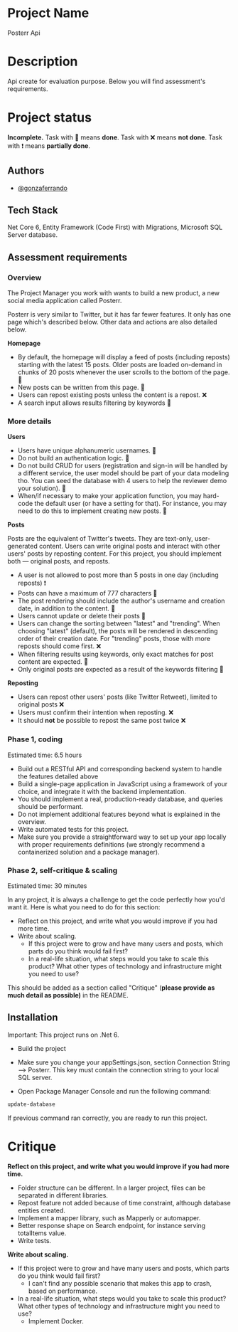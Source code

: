 ﻿
# Project Name

Posterr Api

# Description

Api create for evaluation purpose. Below you will find assessment's requirements.

# Project status

**Incomplete.**
Task with 🎯 means **done**.
Task with ❌ means **not done**.
Task with ❗ means **partially done**.

## Authors

- [@gonzaferrando](https://www.github.com/gonzaferrando)

## Tech Stack

Net Core 6, Entity Framework (Code First) with Migrations, Microsoft SQL Server database.

## Assessment requirements

### Overview

The Project Manager you work with wants to build a new product, a new social media application called Posterr.

Posterr is very similar to Twitter, but it has far fewer features. It only has one page which's described below. Other data and actions are also detailed below.

**Homepage**

-   By default, the homepage will display a feed of posts (including reposts) starting with the latest 15 posts. Older posts are loaded on-demand in chunks of 20 posts whenever the user scrolls to the bottom of the page. 🎯
-   New posts can be written from this page. 🎯
-   Users can repost existing posts unless the content is a repost. ❌
-   A search input allows results filtering by keywords 🎯

### More details

**Users**

-   Users have unique alphanumeric usernames. 🎯
-   Do not build an authentication logic. 🎯
-   Do not build CRUD for users (registration and sign-in will be handled by a different service, the user model should be part of your data modeling tho. You can seed the database with 4 users to help the reviewer demo your solution). 🎯
-   When/if necessary to make your application function, you may hard-code the default user (or have a setting for that). For instance, you may need to do this to implement creating new posts. 🎯

**Posts**

Posts are the equivalent of Twitter's tweets. They are text-only, user-generated content. Users can write original posts and interact with other users' posts by reposting content. For this project, you should implement both — original posts, and reposts.

-   A user is not allowed to post more than 5 posts in one day (including reposts) ❗
-   Posts can have a maximum of 777 characters 🎯
-   The post rendering should include the author's username and creation date, in addition to the content. 🎯
-   Users cannot update or delete their posts 🎯
-   Users can change the sorting between "latest" and "trending". When choosing "latest" (default), the posts will be rendered in descending order of their creation date. For "trending" posts, those with more reposts should come first. ❌
-   When filtering results using keywords, only exact matches for post content are expected. 🎯
-   Only original posts are expected as a result of the keywords filtering 🎯

**Reposting**

-   Users can repost other users' posts (like Twitter Retweet), limited to original posts ❌
-   Users must confirm their intention when reposting. ❌
-   It should **not** be possible to repost the same post twice ❌

### Phase 1, coding

Estimated time: 6.5 hours

-   Build out a RESTful API and corresponding backend system to handle the features detailed above
-   Build a single-page application in JavaScript using a framework of your choice, and integrate it with the backend implementation.
-   You should implement a real, production-ready database, and queries should be performant.
-   Do not implement additional features beyond what is explained in the overview.
-   Write automated tests for this project.
-   Make sure you provide a straightforward way to set up your app locally with proper requirements definitions (we strongly recommend a containerized solution and a package manager).

### Phase 2, self-critique & scaling

Estimated time: 30 minutes

In any project, it is always a challenge to get the code perfectly how you'd want it. Here is what you need to do for this section:

-   Reflect on this project, and write what you would improve if you had more time.
-   Write about scaling.
    -   If this project were to grow and have many users and posts, which parts do you think would fail first?
    -   In a real-life situation, what steps would you take to scale this product? What other types of technology and infrastructure might you need to use?

This should be added as a section called "Critique" (**please provide as much detail as possible)** in the README.

## Installation

Important: This project runs on .Net 6.

-   Build the project

-   Make sure you change your appSettings.json, section Connection String --> Posterr. This key must contain the connection string to your local SQL server.

-   Open Package Manager Console and run the following command:

```bash
update-database
```

If previous command ran correctly, you are ready to run this project.

# Critique

**Reflect on this project, and write what you would improve if you had more time.**

-   Folder structure can be different. In a larger project, files can be separated in different libraries.
-   Repost feature not added because of time constraint, although database entities created.
-   Implement a mapper library, such as Mapperly or automapper.
-   Better response shape on Search endpoint, for instance serving totalItems value.
-   Write tests.

**Write about scaling.**

-   If this project were to grow and have many users and posts, which parts do you think would fail first?
    -   I can't find any possible scenario that makes this app to crash, based on performance.
-   In a real-life situation, what steps would you take to scale this product? What other types of technology and infrastructure might you need to use?
    -   Implement Docker.